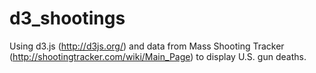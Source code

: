 # d3_shootings

Using d3.js (http://d3js.org/) and data from Mass Shooting Tracker (http://shootingtracker.com/wiki/Main_Page) to display U.S. gun deaths.